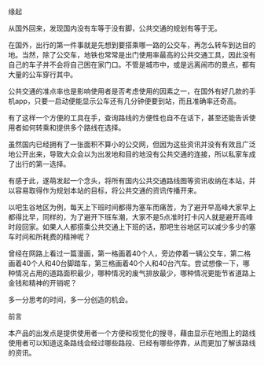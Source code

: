 缘起

从国外回来，发现国内没有车等于没有脚，公共交通的规划有等于无。

在国外，出行的第一件事就是先想到要搭乘哪一路的公交车，再怎么转车到达目的地。当然，除了公交车，地铁也常常是出门使用率最高的公共交通工具，因此没有自己的车子并不会将自己困在家门口。不管是城市中，或是远离闹市的景点，都有大量的公车穿行其中。

公共交通的准点率也是影响使用者是否考虑使用的因素之一，在国外有好几款的手机app，只要一启动便能显示公车还有几分钟便要到站，而且准确率还奇高。

有了这样一个方便的工具在手，查询路线的方便性也自不在话下，甚至还能告诉使用者如何转乘和提供多个路线在选择。

虽然国内已经拥有了一张面积不算小的公交网，但因为这些资讯并没有有效且广泛地公开出来，导致大众会以为出发地和目的地没有公共交通的连接，所以私家车成了出行的第一选择。

有感于此，遂萌发起一个念头，将所有国内公共交通路线图等资讯收纳在本站，并以容易取得作为规划本站的目标，将公共交通的资讯传播开来。

以吧生谷地区为例，每天上下班时间都得为塞车而痛苦，为了避开早高峰大家早上都得比早，同样的，为了避开下班车潮，大家不是5点准时打卡闪人就是避开高峰时段回家。如果人人都搭乘公共交通上下班的话，那吧生谷地区可以减少多少的塞车时间和所耗费的精神呢？

曾经在网路上看过一篇漫画，第一格画着40个人，旁边停着一辆公交车，第二格画着40个人和40台脚踏车，第三格画着40个人和40台汽车。尝试想像一下，哪种情况占用的道路面积最少，哪种情况的废气排放最少，哪种情况更能节省道路上金钱和精神的开销呢？

多一分思考的时间，多一分创造的机会。


前言

本产品的出发点是提供使用者一个方便和视觉化的搜寻，藉由显示在地图上的路线使用者可以知道这条路线会经过哪些路段、已经有哪些停靠，从而更加了解该路线的资讯。
